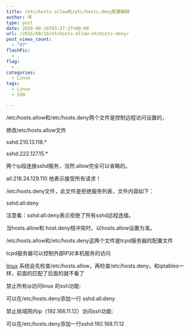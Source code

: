 ```yaml
---
title: /etc/hosts.allow和/etc/hosts.deny配置解释
author: 咩
type: post
date: 2016-08-16T03:27:27+00:00
url: /2016/08/16/etchosts-allow-etchosts-deny/
post_views_count:
  - "97"
flashPic:
  - .
flag:
  - .
categories:
  - Linux
tags:
  - Linux
  - SSH

---
```

/etc/hosts.allow和/etc/hosts.deny两个文件是控制远程访问设置的，
  
修改/etc/hosts.allow文件
  
sshd:210.13.118.*
  
sshd:222.127.15.*
  
两个ip段连接sshd服务，当然:allow完全可以省略的。
  
all:218.24.129.110 他表示接受所有请求！
  
/etc/hosts.deny文件，此文件是拒绝服务列表，文件内容如下：
  
sshd:all:deny
  
注意看：sshd:all:deny表示拒绝了所有sshd远程连接。
  
当hosts.allow和 host.deny相冲突时，以hosts.allow设置为准。
  
/etc/hosts.allow和/etc/hosts.deny这两个文件是tcpd服务器的配置文件
  
tcpd服务器可以控制外部IP对本机服务的访问
  
<a href="http://www.buhuipao.com/category/linux_web/" target="_blank">linux</a> 系统会先检查/etc/hosts.allow，再检查/etc/hosts.deny，和iptables一样，前面的匹配了后面的就不看了
  
禁止所有ip访问linux 的ssh功能:
  
可以在/etc/hosts.deny添加一行 sshd:all:deny
  
禁止局域网内ip（192.168.11.12）访问ssh功能:
  
可以在/etc/hosts.deny添加一行sshd:192.168.11.12